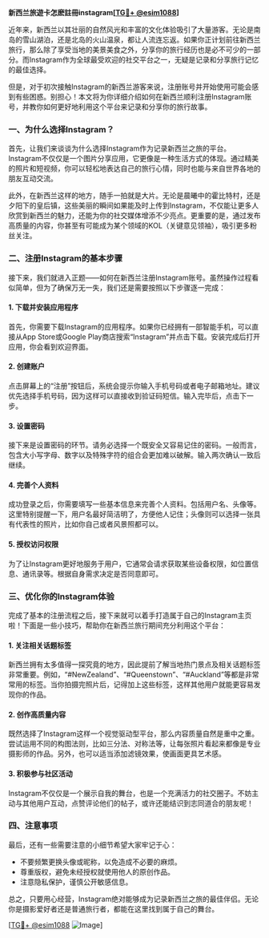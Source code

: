 **新西兰旅遊卡怎麽註冊instagram[[TG💪+ @esim1088](https://t.me/s/esim1088)]**

近年来，新西兰以其壮丽的自然风光和丰富的文化体验吸引了大量游客。无论是南岛的雪山湖泊，还是北岛的火山温泉，都让人流连忘返。如果你正计划前往新西兰旅行，那么除了享受当地的美景美食之外，分享你的旅行经历也是必不可少的一部分。而Instagram作为全球最受欢迎的社交平台之一，无疑是记录和分享旅行记忆的最佳选择。

但是，对于初次接触Instagram的新西兰游客来说，注册账号并开始使用可能会感到有些困惑。别担心！本文将为你详细介绍如何在新西兰顺利注册Instagram账号，并教你如何更好地利用这个平台来记录和分享你的旅行故事。

### 一、为什么选择Instagram？

首先，让我们来谈谈为什么选择Instagram作为记录新西兰之旅的平台。Instagram不仅仅是一个图片分享应用，它更像是一种生活方式的体现。通过精美的照片和短视频，你可以轻松地表达自己的旅行心情，同时也能与来自世界各地的朋友互动交流。

此外，在新西兰这样的地方，随手一拍就是大片。无论是晨曦中的霍比特村，还是夕阳下的皇后镇，这些美丽的瞬间如果能及时上传到Instagram，不仅能让更多人欣赏到新西兰的魅力，还能为你的社交媒体增添不少亮点。更重要的是，通过发布高质量的内容，你甚至有可能成为某个领域的KOL（关键意见领袖），吸引更多粉丝关注。

### 二、注册Instagram的基本步骤

接下来，我们就进入正题——如何在新西兰注册Instagram账号。虽然操作过程看似简单，但为了确保万无一失，我们还是需要按照以下步骤逐一完成：

#### 1. 下载并安装应用程序
首先，你需要下载Instagram的应用程序。如果你已经拥有一部智能手机，可以直接从App Store或Google Play商店搜索“Instagram”并点击下载。安装完成后打开应用，你会看到欢迎界面。

#### 2. 创建账户
点击屏幕上的“注册”按钮后，系统会提示你输入手机号码或者电子邮箱地址。建议优先选择手机号码，因为这样可以直接收到验证码短信。输入完毕后，点击下一步。

#### 3. 设置密码
接下来是设置密码的环节。请务必选择一个既安全又容易记住的密码。一般而言，包含大小写字母、数字以及特殊字符的组合会更加难以破解。输入两次确认一致后继续。

#### 4. 完善个人资料
成功登录之后，你需要填写一些基本信息来完善个人资料。包括用户名、头像等。这里特别提醒一下，用户名最好简洁明了，方便他人记住；头像则可以选择一张具有代表性的照片，比如你自己或者风景照都可以。

#### 5. 授权访问权限
为了让Instagram更好地服务于用户，它通常会请求获取某些设备权限，如位置信息、通讯录等。根据自身需求决定是否同意即可。

### 三、优化你的Instagram体验

完成了基本的注册流程之后，接下来就可以着手打造属于自己的Instagram主页啦！下面是一些小技巧，帮助你在新西兰旅行期间充分利用这个平台：

#### 1. 关注相关话题标签
新西兰拥有太多值得一探究竟的地方，因此提前了解当地热门景点及相关话题标签非常重要。例如，“#NewZealand”、“#Queenstown”、“#Auckland”等都是非常常用的标签。当你拍摄完照片后，记得加上这些标签，这样其他用户就能更容易发现你的作品。

#### 2. 创作高质量内容
既然选择了Instagram这样一个视觉驱动型平台，那么内容质量自然是重中之重。尝试运用不同的构图法则，比如三分法、对称法等，让每张照片看起来都像是专业摄影师的作品。另外，也可以适当添加滤镜效果，使画面更具艺术感。

#### 3. 积极参与社区活动
Instagram不仅仅是一个展示自我的舞台，也是一个充满活力的社交圈子。不妨主动与其他用户互动，点赞评论他们的帖子，或许还能结识到志同道合的朋友呢！

### 四、注意事项

最后，还有一些需要注意的小细节希望大家牢记于心：

- 不要频繁更换头像或昵称，以免造成不必要的麻烦。
- 尊重版权，避免未经授权就使用他人的原创作品。
- 注意隐私保护，谨慎公开敏感信息。

总之，只要用心经营，Instagram绝对能够成为记录新西兰之旅的最佳伴侣。无论你是摄影爱好者还是普通旅行者，都能在这里找到属于自己的舞台。

[[TG💪+ @esim1088](https://t.me/s/esim1088) ![Image](https://i.postimg.cc/4NQfJmqS/Snipaste-2025-05-13-00-14-12.png)]